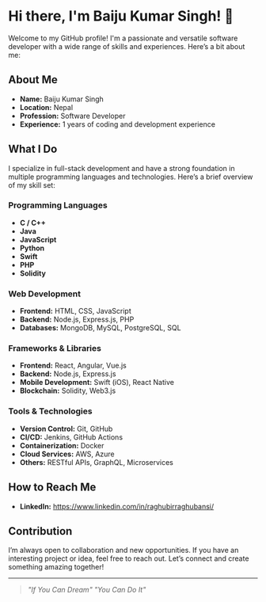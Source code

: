 # Hi there, I'm Baiju Kumar Singh! 👋

Welcome to my GitHub profile! I'm a passionate and versatile software developer with a wide range of skills and experiences. Here’s a bit about me:

## About Me

- **Name:** Baiju Kumar Singh
- **Location:** Nepal
- **Profession:** Software Developer
- **Experience:** 1 years of coding and development experience

## What I Do

I specialize in full-stack development and have a strong foundation in multiple programming languages and technologies. Here’s a brief overview of my skill set:

### Programming Languages

- **C / C++**
- **Java**
- **JavaScript**
- **Python**
- **Swift**
- **PHP**
- **Solidity**

### Web Development

- **Frontend:** HTML, CSS, JavaScript
- **Backend:** Node.js, Express.js, PHP
- **Databases:** MongoDB, MySQL, PostgreSQL, SQL

### Frameworks & Libraries

- **Frontend:** React, Angular, Vue.js
- **Backend:** Node.js, Express.js
- **Mobile Development:** Swift (iOS), React Native
- **Blockchain:** Solidity, Web3.js

### Tools & Technologies

- **Version Control:** Git, GitHub
- **CI/CD:** Jenkins, GitHub Actions
- **Containerization:** Docker
- **Cloud Services:** AWS, Azure
- **Others:** RESTful APIs, GraphQL, Microservices


## How to Reach Me
- **LinkedIn:** https://www.linkedin.com/in/raghubirraghubansi/

## Contribution

I’m always open to collaboration and new opportunities. If you have an interesting project or idea, feel free to reach out. Let’s connect and create something amazing together!

---

> *"If You Can Dream"* 
>  *"You Can Do It"* 

